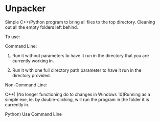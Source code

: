 # Unpacker
Simple C++/Python program to bring all files to the top directory. Cleaning out all the empty folders left behind.


To use:

Command Line:
	
  1) Run it without parameters to have it run in the directory that you are currently working in.

  2) Run it with one full directory path parameter to have it run in the directory provided.
	


Non-Command Line:
	
  C++) [No longer functioning do to changes in Windows 10]Running as a simple exe, ie. by double-clicking, will run the program in the folder it is currently in.
  
  Python) Use Command Line
